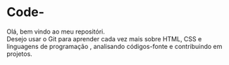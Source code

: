 # Code-
Olá, bem vindo ao meu repositóri.	
	Desejo usar o Git para aprender cada vez mais sobre HTML, CSS e linguagens de  programação , analisando códigos-fonte e contribuindo
    em projetos.
    
